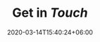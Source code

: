 ---
title : "Get in _Touch_"
page_header_bg : "images/background/page-title-bg.jpg"
date: 2020-03-14T15:40:24+06:00
description : "Let us know if you have any questions regarding the conference and we are happy to help you"
draft : false
layout : "contact"
---